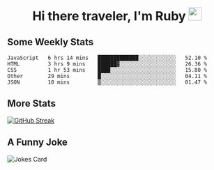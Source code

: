 <h1 align="center">Hi there traveler, I'm Ruby <img src="https://user-images.githubusercontent.com/81705278/122967910-fa9b5a00-d358-11eb-99ec-db00243bed5a.gif" width="30px"> </h1>

<h2>Some Weekly Stats</h2>

<!--START_SECTION:waka-->
```text
JavaScript   6 hrs 14 mins   █████████████░░░░░░░░░░░░   52.10 % 
HTML         3 hrs 9 mins    ██████▓░░░░░░░░░░░░░░░░░░   26.36 % 
CSS          1 hr 53 mins    ████░░░░░░░░░░░░░░░░░░░░░   15.80 % 
Other        29 mins         █░░░░░░░░░░░░░░░░░░░░░░░░   04.11 % 
JSON         10 mins         ▒░░░░░░░░░░░░░░░░░░░░░░░░   01.47 % 
```
<!--END_SECTION:waka-->

<h2>More Stats</h2>

[![GitHub Streak](https://github-readme-streak-stats.herokuapp.com/?user=radkinz&theme=dark)](https://git.io/streak-stats)

<h2>A Funny Joke</h2>

<!-- jokes -->
<img src="https://readme-jokes.vercel.app/api?theme=material-palenight" alt="Jokes Card"/>
